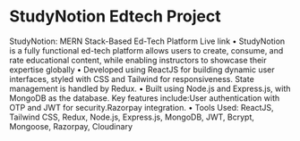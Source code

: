 # StudyNotion Edtech Project
StudyNotion: MERN Stack-Based Ed-Tech Platform Live link
• StudyNotion is a fully functional ed-tech platform allows users to create, consume, and rate educational content, while
enabling instructors to showcase their expertise globally
• Developed using ReactJS for building dynamic user interfaces, styled with CSS and Tailwind for responsiveness. State
management is handled by Redux.
• Built using Node.js and Express.js, with MongoDB as the database. Key features include:User authentication with OTP and
JWT for security.Razorpay integration.
• Tools Used: ReactJS, Tailwind CSS, Redux, Node.js, Express.js, MongoDB, JWT, Bcrypt, Mongoose, Razorpay, Cloudinary

